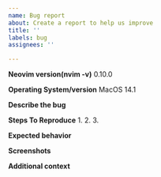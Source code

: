 ```yaml
---
name: Bug report
about: Create a report to help us improve
title: ''
labels: bug
assignees: ''

---
```


**Neovim version(nvim -v)**
0.10.0

**Operating System/version**
MacOS 14.1

**Describe the bug**

**Steps To Reproduce**
1.
2.
3.

**Expected behavior**

**Screenshots**

**Additional context**
